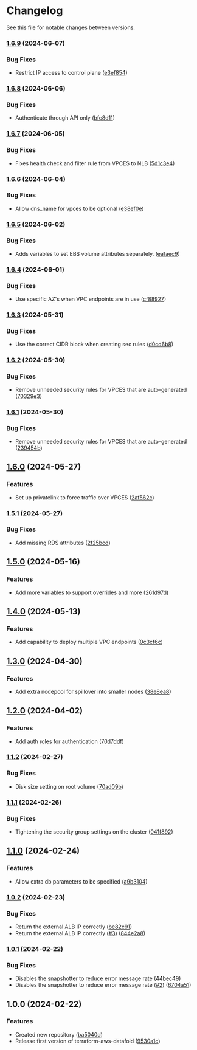 # Changelog

See this file for notable changes between versions.

### [1.6.9](https://github.com/datafold/terraform-aws-datafold/compare/v1.6.8...v1.6.9) (2024-06-07)


### Bug Fixes

* Restrict IP access to control plane ([e3ef854](https://github.com/datafold/terraform-aws-datafold/commit/e3ef8542938e28c70dfa89a31c39925133481af1))

### [1.6.8](https://github.com/datafold/terraform-aws-datafold/compare/v1.6.7...v1.6.8) (2024-06-06)


### Bug Fixes

* Authenticate through API only ([bfc8d11](https://github.com/datafold/terraform-aws-datafold/commit/bfc8d11a3e3a7f68ae52a7b3d62440213a030e2a))

### [1.6.7](https://github.com/datafold/terraform-aws-datafold/compare/v1.6.6...v1.6.7) (2024-06-05)


### Bug Fixes

* Fixes health check and filter rule from VPCES to NLB ([5d1c3e4](https://github.com/datafold/terraform-aws-datafold/commit/5d1c3e471e2d8f2ad80e711c4f586185a2c35b08))

### [1.6.6](https://github.com/datafold/terraform-aws-datafold/compare/v1.6.5...v1.6.6) (2024-06-04)


### Bug Fixes

* Allow dns_name for vpces to be optional ([e38ef0e](https://github.com/datafold/terraform-aws-datafold/commit/e38ef0e6c1e9cd39354329022493a60c4ca7cd8c))

### [1.6.5](https://github.com/datafold/terraform-aws-datafold/compare/v1.6.4...v1.6.5) (2024-06-02)


### Bug Fixes

* Adds variables to set EBS volume attributes separately. ([ea1aec9](https://github.com/datafold/terraform-aws-datafold/commit/ea1aec9227688db98d623eb640a3dfb480723d34))

### [1.6.4](https://github.com/datafold/terraform-aws-datafold/compare/v1.6.3...v1.6.4) (2024-06-01)


### Bug Fixes

* Use specific AZ's when VPC endpoints are in use ([cf88927](https://github.com/datafold/terraform-aws-datafold/commit/cf889278212d0d356f1f9c0b5407aaf22914c57d))

### [1.6.3](https://github.com/datafold/terraform-aws-datafold/compare/v1.6.2...v1.6.3) (2024-05-31)


### Bug Fixes

* Use the correct CIDR block when creating sec rules ([d0cd6b8](https://github.com/datafold/terraform-aws-datafold/commit/d0cd6b86e7cf81bc30d61eecc70c2128786641b5))

### [1.6.2](https://github.com/datafold/terraform-aws-datafold/compare/v1.6.1...v1.6.2) (2024-05-30)


### Bug Fixes

* Remove unneeded security rules for VPCES that are auto-generated ([70329e3](https://github.com/datafold/terraform-aws-datafold/commit/70329e36bb27e8c82bff0db1f7814cfc80f34254))

### [1.6.1](https://github.com/datafold/terraform-aws-datafold/compare/v1.6.0...v1.6.1) (2024-05-30)


### Bug Fixes

* Remove unneeded security rules for VPCES that are auto-generated ([239454b](https://github.com/datafold/terraform-aws-datafold/commit/239454b4b9cc0a2ec6979112616e5c4271be5c99))

## [1.6.0](https://github.com/datafold/terraform-aws-datafold/compare/v1.5.1...v1.6.0) (2024-05-27)


### Features

* Set up privatelink to force traffic over VPCES ([2af562c](https://github.com/datafold/terraform-aws-datafold/commit/2af562c3b8a4af95bb6988a787b28a2ee1b941a6))

### [1.5.1](https://github.com/datafold/terraform-aws-datafold/compare/v1.5.0...v1.5.1) (2024-05-27)


### Bug Fixes

* Add missing RDS attributes ([2f25bcd](https://github.com/datafold/terraform-aws-datafold/commit/2f25bcdf9cba0f1023e78df3f29d377e831c765a))

## [1.5.0](https://github.com/datafold/terraform-aws-datafold/compare/v1.4.0...v1.5.0) (2024-05-16)


### Features

* Add more variables to support overrides and more ([261d97d](https://github.com/datafold/terraform-aws-datafold/commit/261d97d4bc0bb4575ffe0b6d9999c39566ab80f0))

## [1.4.0](https://github.com/datafold/terraform-aws-datafold/compare/v1.3.0...v1.4.0) (2024-05-13)


### Features

* Add capability to deploy multiple VPC endpoints ([0c3cf6c](https://github.com/datafold/terraform-aws-datafold/commit/0c3cf6c5e726a087a8602e2d525f43c4ae7f8de4))

## [1.3.0](https://github.com/datafold/terraform-aws-datafold/compare/v1.2.0...v1.3.0) (2024-04-30)


### Features

* Add extra nodepool for spillover into smaller nodes ([38e8ea8](https://github.com/datafold/terraform-aws-datafold/commit/38e8ea84c95f5abf5aaac7953dfa42345bad57f6))

## [1.2.0](https://github.com/datafold/terraform-aws-datafold/compare/v1.1.2...v1.2.0) (2024-04-02)


### Features

* Add auth roles for authentication ([70d7ddf](https://github.com/datafold/terraform-aws-datafold/commit/70d7ddfd959a207d46bdbfa618f2c0816b66ebef))

### [1.1.2](https://github.com/datafold/terraform-aws-datafold/compare/v1.1.1...v1.1.2) (2024-02-27)


### Bug Fixes

* Disk size setting on root volume ([70ad09b](https://github.com/datafold/terraform-aws-datafold/commit/70ad09b6ad2692f310714e1ec19a8954ef34630e))

### [1.1.1](https://github.com/datafold/terraform-aws-datafold/compare/v1.1.0...v1.1.1) (2024-02-26)


### Bug Fixes

* Tightening the security group settings on the cluster ([041f892](https://github.com/datafold/terraform-aws-datafold/commit/041f89222304efa0378b99d25b814ccd7af62957))

## [1.1.0](https://github.com/datafold/terraform-aws-datafold/compare/v1.0.2...v1.1.0) (2024-02-24)


### Features

* Allow extra db parameters to be specified ([a9b3104](https://github.com/datafold/terraform-aws-datafold/commit/a9b3104a1ba845505aa23ac09b951b49e888d56c))

### [1.0.2](https://github.com/datafold/terraform-aws-datafold/compare/v1.0.1...v1.0.2) (2024-02-23)


### Bug Fixes

* Return the external ALB IP correctly ([be82c91](https://github.com/datafold/terraform-aws-datafold/commit/be82c91627104465296f8e3bc8075f8bb7999941))
* Return the external ALB IP correctly ([#3](https://github.com/datafold/terraform-aws-datafold/issues/3)) ([844e2a8](https://github.com/datafold/terraform-aws-datafold/commit/844e2a81ca74c2634309841b9f642a312c8db62d))

### [1.0.1](https://github.com/datafold/terraform-aws-datafold/compare/v1.0.0...v1.0.1) (2024-02-22)


### Bug Fixes

* Disables the snapshotter to reduce error message rate ([44bec49](https://github.com/datafold/terraform-aws-datafold/commit/44bec4943e42118f5b6b1bd365799bd076ed1a37))
* Disables the snapshotter to reduce error message rate ([#2](https://github.com/datafold/terraform-aws-datafold/issues/2)) ([6704a51](https://github.com/datafold/terraform-aws-datafold/commit/6704a51758c71826740ce30b51310c7de0e3bce7))

## 1.0.0 (2024-02-22)


### Features

* Created new repository ([ba5040d](https://github.com/datafold/terraform-aws-datafold/commit/ba5040de2b77ce3e8ce0572853f80359dc718220))
* Release first version of terraform-aws-datafold ([9530a1c](https://github.com/datafold/terraform-aws-datafold/commit/9530a1ccf19412cf2019b6b974017b2601d877e5))
